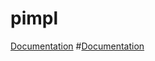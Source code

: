 pimpl
=====
[Documentation](./index.html)
#[Documentation](http://yet-another-user.github.io/boost.pimpl)

